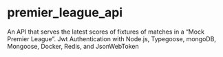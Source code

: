 # premier_league_api
An API that serves the latest scores of fixtures of matches in a “Mock Premier League”. Jwt Authentication with Node.js, Typegoose, mongoDB, Mongoose, Docker, Redis, and JsonWebToken
